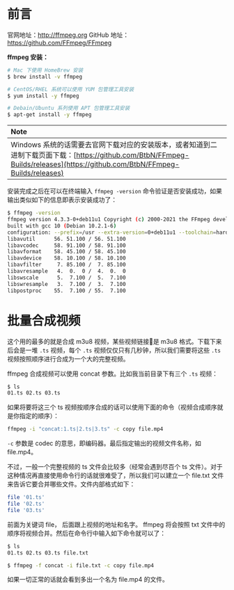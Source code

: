 # 前言

官网地址：http://ffmpeg.org
GitHub 地址：https://github.com/FFmpeg/FFmpeg

**ffmpeg 安装：**

```bash
# Mac 下使用 HomeBrew 安装
$ brew install -v ffmpeg

# CentOS/RHEL 系统可以使用 YUM 包管理工具安装
$ yum install -y ffmpeg

# Debain/Ubuntu 系列使用 APT 包管理工具安装
$ apt-get install -y ffmpeg
```

|**Note**|
|:-------|
|Windows 系统的话需要去官网下载对应的安装版本，或者知道到二进制下载页面下载：[https://github.com/BtbN/FFmpeg-Builds/releases](https://github.com/BtbN/FFmpeg-Builds/releases)|


安装完成之后在可以在终端输入 `ffmpeg -version` 命令验证是否安装成功，如果输出类似如下的信息即表示安装成功了：

```bash
$ ffmpeg -version
ffmpeg version 4.3.3-0+deb11u1 Copyright (c) 2000-2021 the FFmpeg developers
built with gcc 10 (Debian 10.2.1-6)
configuration: --prefix=/usr --extra-version=0+deb11u1 --toolchain=hardened --libdir=/usr/lib/x86_64-linux-gnu --incdir=/usr/include/x86_64-linux-gnu --arch=amd64 --enable-gpl --disable-stripping --enable-avresample --disable-filter=resample --enable-gnutls --enable-ladspa --enable-libaom --enable-libass --enable-libbluray --enable-libbs2b --enable-libcaca --enable-libcdio --enable-libcodec2 --enable-libdav1d --enable-libflite --enable-libfontconfig --enable-libfreetype --enable-libfribidi --enable-libgme --enable-libgsm --enable-libjack --enable-libmp3lame --enable-libmysofa --enable-libopenjpeg --enable-libopenmpt --enable-libopus --enable-libpulse --enable-librabbitmq --enable-librsvg --enable-librubberband --enable-libshine --enable-libsnappy --enable-libsoxr --enable-libspeex --enable-libsrt --enable-libssh --enable-libtheora --enable-libtwolame --enable-libvidstab --enable-libvorbis --enable-libvpx --enable-libwavpack --enable-libwebp --enable-libx265 --enable-libxml2 --enable-libxvid --enable-libzmq --enable-libzvbi --enable-lv2 --enable-omx --enable-openal --enable-opencl --enable-opengl --enable-sdl2 --enable-pocketsphinx --enable-libmfx --enable-libdc1394 --enable-libdrm --enable-libiec61883 --enable-chromaprint --enable-frei0r --enable-libx264 --enable-shared
libavutil      56. 51.100 / 56. 51.100
libavcodec     58. 91.100 / 58. 91.100
libavformat    58. 45.100 / 58. 45.100
libavdevice    58. 10.100 / 58. 10.100
libavfilter     7. 85.100 /  7. 85.100
libavresample   4.  0.  0 /  4.  0.  0
libswscale      5.  7.100 /  5.  7.100
libswresample   3.  7.100 /  3.  7.100
libpostproc    55.  7.100 / 55.  7.100
```


# 批量合成视频 

这个用的最多的就是合成 m3u8 视频，某些视频链接🔗是 m3u8 格式。下载下来后会是一堆 `.ts` 视频，每个 `.ts` 视频仅仅只有几秒钟，所以我们需要将这些 `.ts` 视频按照顺序进行合成为一个大的完整视频。

ffmpeg 合成视频可以使用 concat 参数。比如我当前目录下有三个 `.ts` 视频：

```bash
$ ls
01.ts 02.ts 03.ts
```

如果将要将这三个 ts 视频按顺序合成的话可以使用下面的命令（视频合成顺序就是你指定的顺序）：

```bash
ffmpeg -i "concat:1.ts|2.ts|3.ts" -c copy file.mp4
```

`-c` 参数是 codec 的意思，即编码器。最后指定输出的视频文件名称，如 file.mp4。

不过，一般一个完整视频的 ts 文件会比较多（经常会遇到尽百个 ts 文件）。对于这种情况再直接使用命令行的话就很难受了，所以我们可以建立一个 file.txt 文件来告诉它要合并哪些文件。文件内部格式如下：

```bash
file '01.ts' 
file '02.ts' 
file '03.ts' 
```

前面为关键词 file， 后面跟上视频的地址和名字。 ffmpeg 将会按照 txt 文件中的顺序将视频合并。然后在命令行中输入如下命令就可以了：

```bash
$ ls
01.ts 02.ts 03.ts file.txt

$ ffmpeg -f concat -i file.txt -c copy file.mp4
```

如果一切正常的话就会看到多出一个名为 file.mp4 的文件。
